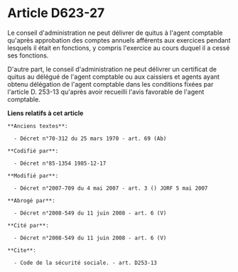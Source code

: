 # Article D623-27

Le conseil d'administration ne peut délivrer de quitus à l'agent comptable qu'après approbation des comptes annuels afférents
aux exercices pendant lesquels il était en fonctions, y compris l'exercice au cours duquel il a cessé ses fonctions.

D'autre part, le conseil d'administration ne peut délivrer un certificat de quitus au délégué de l'agent comptable ou aux
caissiers et agents ayant obtenu délégation de l'agent comptable dans les conditions fixées par l'article D. 253-13 qu'après
avoir recueilli l'avis favorable de l'agent comptable.

**Liens relatifs à cet article**

	**Anciens textes**:

	  - Décret n°70-312 du 25 mars 1970 - art. 69 (Ab)

	**Codifié par**:

	  - Décret n°85-1354 1985-12-17

	**Modifié par**:

	  - Décret n°2007-709 du 4 mai 2007 - art. 3 () JORF 5 mai 2007

	**Abrogé par**:

	  - Décret n°2008-549 du 11 juin 2008 - art. 6 (V)

	**Cité par**:

	  - Décret n°2008-549 du 11 juin 2008 - art. 6 (V)

	**Cite**:

	  - Code de la sécurité sociale. - art. D253-13
